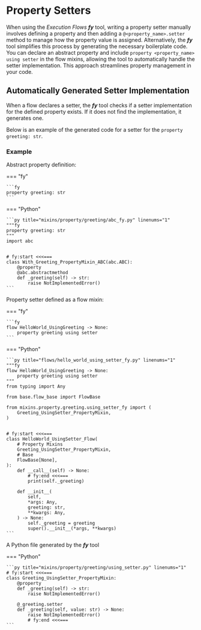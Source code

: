 # Property Setters

When using the _Execution Flows_ ___fy___ tool, writing a property setter manually involves defining a property and then adding a `@<property_name>.setter` method to manage how the property value is assigned. Alternatively, the ___fy___ tool simplifies this process by generating the necessary boilerplate code. You can declare an abstract property and include `property <property_name> using setter` in the flow mixins, allowing the tool to automatically handle the setter implementation. This approach streamlines property management in your code.


## Automatically Generated Setter Implementation

When a flow declares a setter, the ___fy___ tool checks if a setter implementation for the defined property exists. If it does not find the implementation, it generates one. 

Below is an example of the generated code for a setter for the `property greeting: str`.

### Example

Abstract property definition:

=== "fy"

    ```fy
    property greeting: str
    ```

=== "Python"

    ```py title="mixins/property/greeting/abc_fy.py" linenums="1"
    """fy
    property greeting: str
    """
    import abc
    
    
    # fy:start <<<===
    class With_Greeting_PropertyMixin_ABC(abc.ABC):
        @property
        @abc.abstractmethod
        def _greeting(self) -> str:
            raise NotImplementedError()
    ```

Property setter defined as a flow mixin:

=== "fy"

    ```fy
    flow HelloWorld_UsingGreeting -> None:
        property greeting using setter
    ```

=== "Python"

    ```py title="flows/hello_world_using_setter_fy.py" linenums="1" 
    """fy
    flow HelloWorld_UsingGreeting -> None:
        property greeting using setter
    """
    from typing import Any
    
    from base.flow_base import FlowBase
    
    from mixins.property.greeting.using_setter_fy import (
        Greeting_UsingSetter_PropertyMixin,
    )
    
    
    # fy:start <<<===
    class HelloWorld_UsingSetter_Flow(
        # Property Mixins
        Greeting_UsingSetter_PropertyMixin,
        # Base
        FlowBase[None],
    ):
        def __call__(self) -> None:
            # fy:end <<<===
            print(self._greeting)
    
        def __init__(
            self,
            *args: Any,
            greeting: str,
            **kwargs: Any,
        ) -> None:
            self._greeting = greeting
            super().__init__(*args, **kwargs)
    ```

A Python file generated by the ___fy___ tool

=== "Python"

    ```py title="mixins/property/greeting/using_setter.py" linenums="1"
    # fy:start <<<===
    class Greeting_UsingSetter_PropertyMixin:
        @property
        def _greeting(self) -> str:
            raise NotImplementedError()
    
        @_greeting.setter
        def _greeting(self, value: str) -> None:
            raise NotImplementedError()
            # fy:end <<<===
    ```
